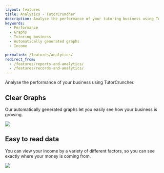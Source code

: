 ```yaml
---
layout: features
title: Analytics - TutorCruncher
description: Analyse the performance of your tutoring business using TutorCruncher. Automatically generated graphs. See exactly where your income is coming from.
keywords:
  - Performance
  - Graphs
  - Tutoring business
  - Automatically generated graphs
  - Income

permalink: /features/analytics/
redirect_from:
  - /features/reports-and-analytics/
  - /features/records-and-analytics/
---
```

Analyse the performance of your business using TutorCruncher.

## Clear Graphs

Our automatically generated graphs let you easily see how your business is growing.

<a href="{{ site.static}}/img/features/analytics-graph.png" data-lightbox="lightbox" data-title="TutorCruncher's Analytics Graph" class="thumbnail">
  <img src="{{ site.static}}/img/features/analytics-graph.png" alt-text="TutorCruncher's Analytics Graph"/>
</a>

## Easy to read data

You can view your income by a variety of different factors, so you can see exactly where your money is coming from.

<a href="{{ site.static}}/img/features/income-breakdown.png" data-lightbox="lightbox" data-title="TutorCruncher's Income Breakdown" class="thumbnail">
  <img src="{{ site.static}}/img/features/income-breakdown.png" alt-text="TutorCruncher's Income Breakdown"/>
</a>